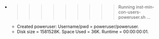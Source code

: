 * >>>>>>>>> Running inst-min-con-users-poweruser.sh ...
  * Created poweruser: Username/pwd = poweruser/poweruser.
  * Disk size = 1581528K. Space Used = 36K. Runtime = 00:00:00:01.

